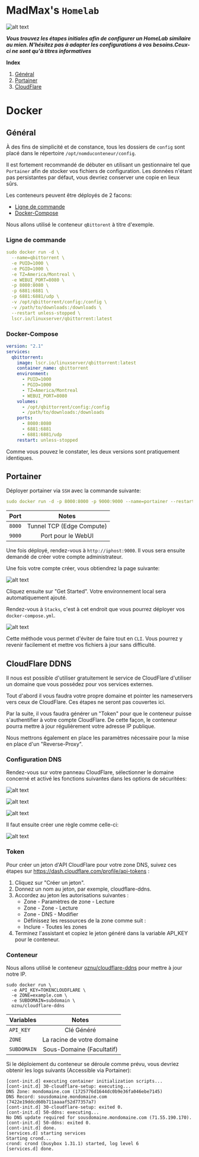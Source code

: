 
# MadMax's `Homelab`

![alt text](https://wickedgroup.ca/wiki-images/MadMax-Github_Banner.png "MadMax's Banner")

***Vous trouvez les étapes initiales afin de configurer un HomeLab similaire au mien. N'hésitez pas à adapter les configurations à vos besoins.Ceux-ci ne sont qu'à titres informatives***

**Index**
1. [Général](https://github.com/Dr0id1/Playbooks/tree/master?tab=readme-ov-file#g%C3%A9n%C3%A9ral)
2. [Portainer](https://github.com/Dr0id1/Playbooks/tree/master?tab=readme-ov-file#portainer)
2. [CloudFlare](https://github.com/Dr0id1/Playbooks/tree/master?tab=readme-ov-file#cloudflare-ddns)

# Docker
## Général

À des fins de simplicité et de constance, tous les dossiers de `config` sont placé dans le répertoire `/opt/nomduconteneur/config`.

Il est fortement recommandé de débuter en utilisant un gestionnaire tel que `Portainer` afin de stocker vos fichiers de configuration. Les données n'étant pas persistantes par défaut, vous devriez conserver une copie en lieux sûrs.

Les conteneurs peuvent être déployés de 2 facons:

* [Ligne de commande](https://github.com/Dr0id1/Playbooks/tree/master?tab=readme-ov-file#ligne-de-commande)
* [Docker-Compose](https://github.com/Dr0id1/Playbooks/tree/master?tab=readme-ov-file#docker-compose)

Nous allons utilisé le conteneur `qBittorent` à titre d'exemple.

### Ligne de commande
```yaml
sudo docker run -d \
  --name=qbittorrent \
  -e PUID=1000 \
  -e PGID=1000 \
  -e TZ=America/Montreal \
  -e WEBUI_PORT=8080 \
  -p 8080:8080 \
  -p 6881:6881 \
  -p 6881:6881/udp \
  -v /opt/qbittorrent/config:/config \
  -v /path/to/downloads:/downloads \
  --restart unless-stopped \
  lscr.io/linuxserver/qbittorrent:latest
```

### Docker-Compose
```yaml
version: "2.1"
services:
  qbittorrent:
    image: lscr.io/linuxserver/qbittorrent:latest
    container_name: qbittorrent
    environment:
      - PUID=1000
      - PGID=1000
      - TZ=America/Montreal
      - WEBUI_PORT=8080
    volumes:
      - /opt/qbittorrent/config:/config
      - /path/to/downloads:/downloads
    ports:
      - 8080:8080
      - 6881:6881
      - 6881:6881/udp
    restart: unless-stopped
```
Comme vous pouvez le constater, les deux versions sont pratiquement identiques.

## Portainer

Déployer portainer via `SSH` avec la commande suivante:

```yaml
sudo docker run -d -p 8000:8000 -p 9000:9000 --name=portainer --restart=always -v /var/run/docker.sock:/var/run/docker.sock -v portainer_data:/data portainer/portainer-ce
```

| Port| Notes|
| ------------- |:-------------:|
| `8000` | Tunnel TCP (Edge Compute) |
| `9000` | Port pour le WebUI      |



Une fois déployé, rendez-vous à `http://iphost:9000`. Il vous sera ensuite demandé de créer votre compte administrateur.

Une fois votre compte créer, vous obtiendrez la page suivante:

![alt text](https://wickedgroup.ca/wiki-images/portainer-get-started.png "Portainer - Get Started")

Cliquez ensuite sur "Get Started". Votre environnement local sera automatiquement ajouté.

Rendez-vous à `Stacks`, c'est à cet endroit que vous pourrez déployer vos `docker-compose.yml`.

![alt text](https://wickedgroup.ca/wiki-images/portainer-home-menu.png "Portainer - Get Started")

Cette méthode vous permet d'éviter de faire tout en `CLI`. Vous pourrez y revenir facilement et mettre vos fichiers à jour sans difficulté.

## CloudFlare DDNS
Il nous est possible d'utiliser gratuitement le service de CloudFlare d'utiliser un domaine que vous possédez pour vos services externes.

Tout d'abord il vous faudra votre propre domaine et pointer les nameservers vers ceux de CloudFlare. Ces étapes ne seront pas couvertes ici.

Par la suite, il vous faudra générer un "Token" pour que le conteneur puisse s'authentifier à votre compte CloudFlare. De cette façon, le conteneur pourra mettre à jour régulièrement votre adresse IP publique.

Nous mettrons également en place les paramètres nécessaire pour la mise en place d'un "Reverse-Proxy".

### Configuration DNS
Rendez-vous sur votre panneau CloudFlare, sélectionner le domaine concerné et activé les fonctions suivantes dans les options de sécuritées:

![alt text](https://wickedgroup.ca/wiki-images/cloudflare-strict.png "CloudFlare - Strict")

![alt text](https://wickedgroup.ca/wiki-images/cloudflare-always-https.png "CloudFlare - Always HTTPS")

![alt text](https://wickedgroup.ca/wiki-images/cloudflare-https-rewrite.png "CloudFlare - HTTPS Rewrite")

Il faut ensuite créer une règle comme celle-ci:

![alt text](https://wickedgroup.ca/wiki-images/cloudflare-rules.png "CloudFlare - Rules")

### Token
Pour créer un jeton d'API CloudFlare pour votre zone DNS, suivez ces étapes sur https://dash.cloudflare.com/profile/api-tokens :

1. Cliquez sur "Créer un jeton".
2. Donnez un nom au jeton, par exemple, cloudflare-ddns.
3. Accordez au jeton les autorisations suivantes :
    * Zone - Paramètres de zone - Lecture
    * Zone - Zone - Lecture
    * Zone - DNS - Modifier
    * Définissez les ressources de la zone comme suit :
    * Inclure - Toutes les zones
4. Terminez l'assistant et copiez le jeton généré dans la variable API_KEY pour le conteneur.

### Conteneur

Nous allons utilisé le conteneur [oznu/cloudflare-ddns](https://github.com/oznu/docker-cloudflare-ddns) pour mettre à jour notre IP.

```shell
sudo docker run \
  -e API_KEY=TOKENCLOUDFLARE \
  -e ZONE=example.com \
  -e SUBDOMAIN=subdomain \ 
  oznu/cloudflare-ddns
```

| Variables| Notes|
| ------------- |:-------------:|
| `API_KEY` | Clé Généré |
| `ZONE` | La racine de votre domaine      |
| `SUBDOMAIN` | Sous-Domaine (Facultatif)     |

Si le déploiement du conteneur se déroule comme prévu, vous devriez obtenir les logs suivants (Accessible via Portainer):

```accesslog
[cont-init.d] executing container initialization scripts...
[cont-init.d] 30-cloudflare-setup: executing... 
DNS Zone: mondomaine.com (1725776d1644dc0b9e36fa046ebe7145)
DNS Record: sousdomaine.mondomaine.com (7422e19ddcd60b711aaaaf52d77357a7)
[cont-init.d] 30-cloudflare-setup: exited 0.
[cont-init.d] 50-ddns: executing... 
No DNS update required for sousdomaine.mondomaine.com (71.55.190.170).
[cont-init.d] 50-ddns: exited 0.
[cont-init.d] done.
[services.d] starting services
Starting crond...
crond: crond (busybox 1.31.1) started, log level 6
[services.d] done.
```